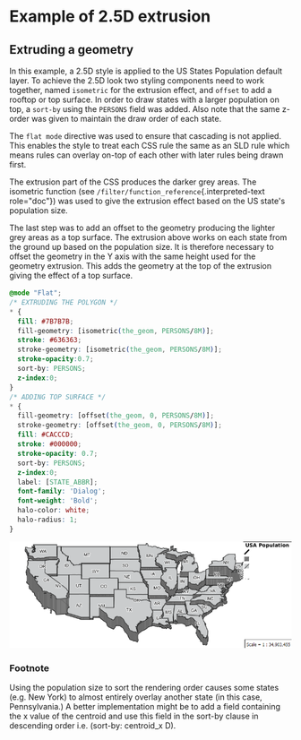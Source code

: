 # Example of 2.5D extrusion

## Extruding a geometry

In this example, a 2.5D style is applied to the US States Population default layer. To achieve the 2.5D look two styling components need to work together, named `isometric` for the extrusion effect, and `offset` to add a rooftop or top surface. In order to draw states with a larger population on top, a `sort-by` using the `PERSONS` field was added. Also note that the same z-order was given to maintain the draw order of each state.

The `flat mode` directive was used to ensure that cascading is not applied. This enables the style to treat each CSS rule the same as an SLD rule which means rules can overlay on-top of each other with later rules being drawn first.

The extrusion part of the CSS produces the darker grey areas. The isometric function (see `/filter/function_reference`{.interpreted-text role="doc"}) was used to give the extrusion effect based on the US state's population size.

The last step was to add an offset to the geometry producing the lighter grey areas as a top surface. The extrusion above works on each state from the ground up based on the population size. It is therefore necessary to offset the geometry in the Y axis with the same height used for the geometry extrusion. This adds the geometry at the top of the extrusion giving the effect of a top surface.

``` css
@mode "Flat";
/* EXTRUDING THE POLYGON */
* {
  fill: #7B7B7B;
  fill-geometry: [isometric(the_geom, PERSONS/8M)];
  stroke: #636363;
  stroke-geometry: [isometric(the_geom, PERSONS/8M)];
  stroke-opacity:0.7;
  sort-by: PERSONS;  
  z-index:0;
}
/* ADDING TOP SURFACE */
* {
  fill-geometry: [offset(the_geom, 0, PERSONS/8M)];
  stroke-geometry: [offset(the_geom, 0, PERSONS/8M)];
  fill: #CACCCD;
  stroke: #000000;
  stroke-opacity: 0.7;
  sort-by: PERSONS;
  z-index:0;
  label: [STATE_ABBR];
  font-family: 'Dialog';
  font-weight: 'Bold';
  halo-color: white;
  halo-radius: 1;
}
```

![](images/extrude_usa.png)

### Footnote

Using the population size to sort the rendering order causes some states (e.g. New York) to almost entirely overlay another state (in this case, Pennsylvania.) A better implementation might be to add a field containing the x value of the centroid and use this field in the sort-by clause in descending order i.e. (sort-by: centroid_x D).
